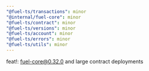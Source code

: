 ```yaml
---
"@fuel-ts/transactions": minor
"@internal/fuel-core": minor
"@fuel-ts/contract": minor
"@fuel-ts/versions": minor
"@fuel-ts/account": minor
"@fuel-ts/errors": minor
"@fuel-ts/utils": minor
---
```


feat!: fuel-core@0.32.0 and large contract deployments
